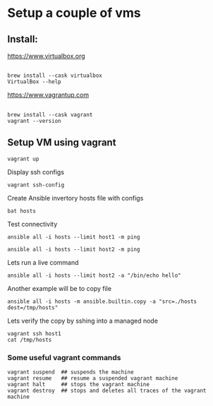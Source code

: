 # Setup a couple of vms

## Install:

https://www.virtualbox.org

##
    brew install --cask virtualbox
    VirtualBox --help


https://www.vagrantup.com

##
    brew install --cask vagrant
    vagrant --version


## Setup VM using vagrant

```vagrant up```

Display ssh configs

```vagrant ssh-config```

Create Ansible invertory hosts file with configs

```bat hosts```

Test connectivity

```ansible all -i hosts --limit host1 -m ping```

```ansible all -i hosts --limit host2 -m ping```

Lets run a live command

```ansible all -i hosts --limit host2 -a "/bin/echo hello"```

Another example will be to copy file 

```ansible all -i hosts -m ansible.builtin.copy -a "src=./hosts dest=/tmp/hosts"```

Lets verify the copy by sshing into a managed node

```
vagrant ssh host1
cat /tmp/hosts
```

### Some useful vagrant commands

```
vagrant suspend  ## suspends the machine
vagrant resume   ## resume a suspended vagrant machine 
vagrant halt     ## stops the vagrant machine
vagrant destroy  ## stops and deletes all traces of the vagrant machine
```
